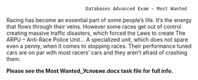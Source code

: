                                  Databases Advanced Exam – Most Wanted

Racing has become an essential part of some people’s life. It’s the energy that flows through their veins. However some races get out of control creating massive traffic disasters, which forced the Laws to create The ARPU – Anti-Race Police Unit… A specialized unit, which does not spare even a penny, when it comes to stopping races. Their performance tuned cars are on par with most racers’ cars and they aren’t afraid of crashing them. 

<b>Please see the Most Wanted_Условие.docx task file for full info.</b>
